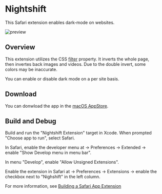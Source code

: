 # Nightshift

This Safari extension enables dark-mode on websites.

![preview](https://i.imgur.com/rX5letn.png)


## Overview

This extension utilizes the CSS [filter](https://developer.mozilla.org/en-US/docs/Web/CSS/filter)
property. It inverts the whole page, then invertes back images and videos. Due to the double invert, some colors may be inaccurate.

You can enable or disable dark mode on a per site basis.


## Download

You can donwload the app in the [macOS AppStore](https://apps.apple.com/us/app/nightshift-dark-mode/id1561604170).


## Build and Debug

Build and run the "Nightshift Extension" target in Xcode. When prompted "Choose app to run", select Safari.

In Safari, enable the developer menu at -> Preferences -> Extended -> enable "Show Develop menu in menu bar".

In menu "Develop", enable "Allow Unsigned Extensions".

Enable the extension in Safari at -> Preferences -> Extensions -> enable the checkbox next to "Nighshift" in the left column.

For more information, see [Building a Safari App Extension](https://developer.apple.com/documentation/safariservices/safari_app_extensions/building_a_safari_app_extension)
